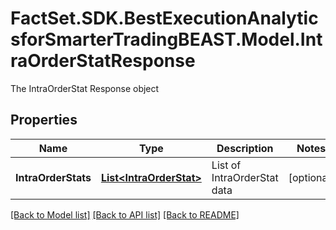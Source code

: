 # FactSet.SDK.BestExecutionAnalyticsforSmarterTradingBEAST.Model.IntraOrderStatResponse
The IntraOrderStat Response object

## Properties

Name | Type | Description | Notes
------------ | ------------- | ------------- | -------------
**IntraOrderStats** | [**List&lt;IntraOrderStat&gt;**](IntraOrderStat.md) | List of IntraOrderStat data | [optional] 

[[Back to Model list]](../README.md#documentation-for-models) [[Back to API list]](../README.md#documentation-for-api-endpoints) [[Back to README]](../README.md)

